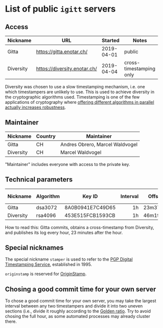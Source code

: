 # List of public `igitt` servers

## Access

| Nickname    | URL                          | Started    | Notes                   |
| ----------- | ---------------------------- | ---------- | ----------------------- |
| Gitta       | https://gitta.enotar.ch/     | 2019-04-01 | public                  |
| Diversity   | https://diversity.enotar.ch/ | 2019-04-04 | cross-timestamping only |

Diversity was chosen to use a slow timestamping mechanism, i.e. one which
timestampers are unlikely to use. This is used to achieve diversity in the
cryptographic algorithms used. Timestamping is one of the few applications
of cryptography where [offering different algorithms in parallel actually
increases robustness](./Cryptography.md#algorithm-diversity).

## Maintainer

| Nickname    | Country | Maintainer                      |
| ----------- | ------- | ------------------------------- |
| Gitta       | CH      | Andres Obrero, Marcel Waldvogel |
| Diversity   | CH      | Marcel Waldvogel                |

"Maintainer" includes everyone with access to the private key.

## Technical parameters

| Nickname    | Algorithm | Key ID           | Interval | Offset | Timestamped by |
| ----------- | --------- | ---------------- | --------:| ------:| -------------- |
| Gitta       | dsa3072   | 8A0B0941E7C49D65 |       1h | 23m37s | Diversity      |
| Diversity   | rsa4096   | 453E515FCB1593CB |       1h | 46m19s | Gitta          |

How to read this: Gitta commits, obtains a cross-timestamp from Diversity, and
publishes its log every hour, 23 minutes after the hour.

## Special nicknames

The special nickname `stamper` is used to refer to the [PGP Digital
Timestamping Service](http://www.itconsult.co.uk/stamper.htm),
established in 1995.

`originstamp` is reserved for [OriginStamp](https://originstamp.org).

## Chosing a good commit time for your own server

To chose a good commit time for your own server, you may take the largest
interval between any two timestampers and divide it into two uneven sections
(i.e., divide it roughly according to the [Golden
ratio](https://en.wikipedia.org/wiki/Golden_ratio). Try to avoid chosing
the full hour, as some automated processes may already cluster there.
